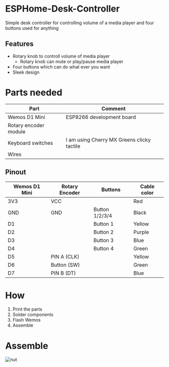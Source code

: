 # ESPHome-Desk-Controller
Simple desk controller for controlling volume of a media player and four buttons used for anything

## Features
* Rotary knob to controll volume of media player
  * Rotary knob can mute or play/pause media player
* Four buttons which can do what ever you want
* Sleek design

# Parts needed
| Part                  | Comment                                    |
|-----------------------|--------------------------------------------|
| Wemos D1 Mini         | ESP8266 development board                  |
| Rotary encoder module |                                            |
| Keyboard switches     | I am using Cherry MX Greens clicky tactile |
| Wires                 |                                            |

## Pinout
| Wemos D1 Mini | Rotary Encoder | Buttons        | Cable color |
|---------------|----------------|----------------|-------------|
| 3V3           | VCC            |                | Red         |
| GND           | GND            | Button 1/2/3/4 | Black       |
| D1            |                | Button 1       | Yellow      |
| D2            |                | Button 2       | Purple      |
| D3            |                | Button 3       | Blue        |
| D4            |                | Button 4       | Green       |
| D5            | PIN A (CLK)    |                | Yellow      |
| D6            | Button (SW)    |                | Green       |
| D7            | PIN B (DT)     |                | Blue        |

# How
1. Print the parts
2. Solder components
4. Flash Wemos
5. Assemble

# Assemble

![nut](https://github.com/petrepa/ESPHome-Desk-Controller/blob/main/media/nut.jpeg)
